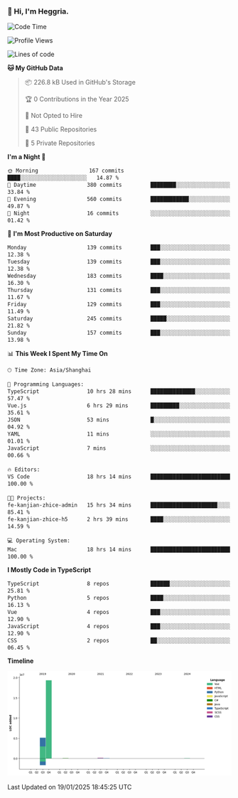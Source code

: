 ### 👋 Hi, I'm Heggria.

<!--START_SECTION:waka-->
![Code Time](http://img.shields.io/badge/Code%20Time-1%2C033%20hrs%2013%20mins-blue)

![Profile Views](http://img.shields.io/badge/Profile%20Views-1-blue)

![Lines of code](https://img.shields.io/badge/From%20Hello%20World%20I%27ve%20Written-24.8%20million%20lines%20of%20code-blue)

**🐱 My GitHub Data** 

> 📦 226.8 kB Used in GitHub's Storage 
 > 
> 🏆 0 Contributions in the Year 2025
 > 
> 🚫 Not Opted to Hire
 > 
> 📜 43 Public Repositories 
 > 
> 🔑 5 Private Repositories 
 > 
**I'm a Night 🦉** 

```text
🌞 Morning                167 commits         ████░░░░░░░░░░░░░░░░░░░░░   14.87 % 
🌆 Daytime                380 commits         ████████░░░░░░░░░░░░░░░░░   33.84 % 
🌃 Evening                560 commits         ████████████░░░░░░░░░░░░░   49.87 % 
🌙 Night                  16 commits          ░░░░░░░░░░░░░░░░░░░░░░░░░   01.42 % 
```
📅 **I'm Most Productive on Saturday** 

```text
Monday                   139 commits         ███░░░░░░░░░░░░░░░░░░░░░░   12.38 % 
Tuesday                  139 commits         ███░░░░░░░░░░░░░░░░░░░░░░   12.38 % 
Wednesday                183 commits         ████░░░░░░░░░░░░░░░░░░░░░   16.30 % 
Thursday                 131 commits         ███░░░░░░░░░░░░░░░░░░░░░░   11.67 % 
Friday                   129 commits         ███░░░░░░░░░░░░░░░░░░░░░░   11.49 % 
Saturday                 245 commits         █████░░░░░░░░░░░░░░░░░░░░   21.82 % 
Sunday                   157 commits         ███░░░░░░░░░░░░░░░░░░░░░░   13.98 % 
```


📊 **This Week I Spent My Time On** 

```text
🕑︎ Time Zone: Asia/Shanghai

💬 Programming Languages: 
TypeScript               10 hrs 28 mins      ██████████████░░░░░░░░░░░   57.47 % 
Vue.js                   6 hrs 29 mins       █████████░░░░░░░░░░░░░░░░   35.61 % 
JSON                     53 mins             █░░░░░░░░░░░░░░░░░░░░░░░░   04.92 % 
YAML                     11 mins             ░░░░░░░░░░░░░░░░░░░░░░░░░   01.01 % 
JavaScript               7 mins              ░░░░░░░░░░░░░░░░░░░░░░░░░   00.66 % 

🔥 Editors: 
VS Code                  18 hrs 14 mins      █████████████████████████   100.00 % 

🐱‍💻 Projects: 
fe-kanjian-zhice-admin   15 hrs 34 mins      █████████████████████░░░░   85.41 % 
fe-kanjian-zhice-h5      2 hrs 39 mins       ████░░░░░░░░░░░░░░░░░░░░░   14.59 % 

💻 Operating System: 
Mac                      18 hrs 14 mins      █████████████████████████   100.00 % 
```

**I Mostly Code in TypeScript** 

```text
TypeScript               8 repos             ██████░░░░░░░░░░░░░░░░░░░   25.81 % 
Python                   5 repos             ████░░░░░░░░░░░░░░░░░░░░░   16.13 % 
Vue                      4 repos             ███░░░░░░░░░░░░░░░░░░░░░░   12.90 % 
JavaScript               4 repos             ███░░░░░░░░░░░░░░░░░░░░░░   12.90 % 
CSS                      2 repos             ██░░░░░░░░░░░░░░░░░░░░░░░   06.45 % 
```



**Timeline**

![Lines of Code chart](https://raw.githubusercontent.com/heggria/heggria/main/assets/bar_graph.png)


 Last Updated on 19/01/2025 18:45:25 UTC
<!--END_SECTION:waka-->
